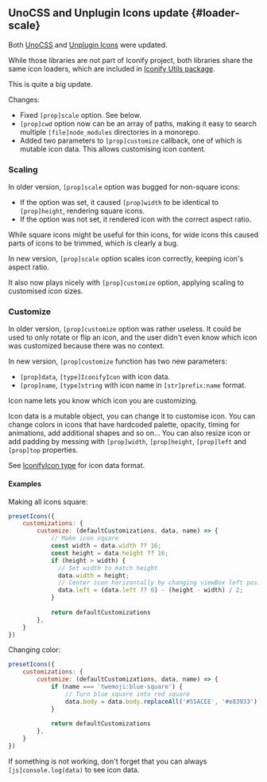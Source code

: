 ## UnoCSS and Unplugin Icons update {#loader-scale}

Both [UnoCSS](/docs/usage/css/unocss/index.md) and [Unplugin Icons](/docs/usage/svg/unplugin/index.md) were updated.

While those libraries are not part of Iconify project, both libraries share the same icon loaders,
which are included in [Iconify Utils package](/docs/libraries/utils/index.md).

This is quite a big update.

Changes:
- Fixed `[prop]scale` option. See below.
- `[prop]cwd` option now can be an array of paths, making it easy to search multiple `[file]node_modules` directories in a monorepo.
- Added two parameters to `[prop]customize` callback, one of which is mutable icon data. This allows customising icon content.

### Scaling

In older version, `[prop]scale` option was bugged for non-square icons:
- If the option was set, it caused `[prop]width` to be identical to `[prop]height`, rendering square icons.
- If the option was not set, it rendered icon with the correct aspect ratio.

While square icons might be useful for thin icons, for wide icons this caused parts of icons to be trimmed, which is clearly a bug.

In new version, `[prop]scale` option scales icon correctly, keeping icon's aspect ratio.

It also now plays nicely with `[prop]customize` option, applying scaling to customised icon sizes.

### Customize

In older version, `[prop]customize` option was rather useless. It could be used to only rotate or flip an icon,
and the user didn't even know which icon was customized because there was no context.

In new version, `[prop]customize` function has two new parameters:
- `[prop]data`, `[type]IconifyIcon` with icon data.
- `[prop]name`, `[type]string` with icon name in `[str]prefix:name` format.

Icon name lets you know which icon you are customizing.

Icon data is a mutable object, you can change it to customise icon. 
You can change colors in icons that have hardcoded palette, opacity, timing for animations, add additional shapes and so on...
You can also resize icon or add padding by messing with `[prop]width`, `[prop]height`, `[prop]left` and `[prop]top` properties.

See [IconifyIcon type](/docs/types/iconify-icon.md) for icon data format.

#### Examples

Making all icons square:

```js
presetIcons({
    customizations: {
        customize: (defaultCustomizations, data, name) => {
            // Make icon square
            const width = data.width ?? 16;
            const height = data.height ?? 16;
            if (height > width) {
              // Set width to match height
              data.width = height;
              // Center icon horizontally by changing viewBox left position
              data.left = (data.left ?? 0) - (height - width) / 2;
            }
            
            return defaultCustomizations
        },
    }
})
```

Changing color:

```js
presetIcons({
    customizations: {
        customize: (defaultCustomizations, data, name) => {
            if (name === 'twemoji:blue-square') {
                // Turn blue square into red square
                data.body = data.body.replaceAll('#55ACEE', '#e83933')
            }
            
            return defaultCustomizations
        },
    }
})
```

If something is not working, don't forget that you can always `[js]console.log(data)` to see icon data.

